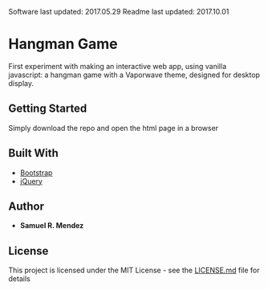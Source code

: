 Software last updated: 2017.05.29
Readme last updated: 2017.10.01

# Hangman Game
First experiment with making an interactive web app, using vanilla javascript: a hangman game with a Vaporwave theme, designed for desktop display.

## Getting Started

Simply download the repo and open the html page in a browser

## Built With

* [Bootstrap](https://getbootstrap.com/docs/3.3/)
* [jQuery](https://jquery.com) 

## Author

* **Samuel R. Mendez**

## License

This project is licensed under the MIT License - see the [LICENSE.md](LICENSE.md) file for details

